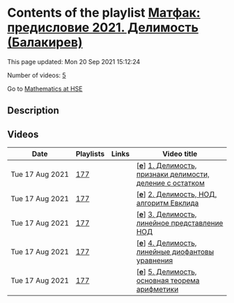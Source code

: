 # Contents of the playlist [Матфак: предисловие 2021. Делимость (Балакирев)](https://www.youtube.com/playlist?list=PLq3E5oubNNoDhIvvVOPargq1IJsKtzrjZ)

This page updated: Mon 20 Sep 2021 15:12:24

Number of videos: [5](#videos)

Go to [Mathematics at HSE](../README.md)

## Description



## Videos

|Date|Playlists|Links|Video title|
|---|---|---|---|
| Tue&nbsp;17&nbsp;Aug&nbsp;2021 | [177](../playlists/177 "Матфак: предисловие 2021. Делимость (Балакирев)") |  | [[**e**](https://studio.youtube.com/video/MmV5nwmYSXk/edit "Edit")] [1.  Делимость, признаки делимости, деление с остатком](https://www.youtube.com/watch?v=MmV5nwmYSXk&list=PLq3E5oubNNoDhIvvVOPargq1IJsKtzrjZ "Матфак: предисловие 2021") |
| Tue&nbsp;17&nbsp;Aug&nbsp;2021 | [177](../playlists/177 "Матфак: предисловие 2021. Делимость (Балакирев)") |  | [[**e**](https://studio.youtube.com/video/LqjQW45ovPU/edit "Edit")] [2.  Делимость, НОД, алгоритм Евклида](https://www.youtube.com/watch?v=LqjQW45ovPU&list=PLq3E5oubNNoDhIvvVOPargq1IJsKtzrjZ "Матфак: предисловие 2021") |
| Tue&nbsp;17&nbsp;Aug&nbsp;2021 | [177](../playlists/177 "Матфак: предисловие 2021. Делимость (Балакирев)") |  | [[**e**](https://studio.youtube.com/video/_wMVPvkmCic/edit "Edit")] [3.  Делимость, линейное представление НОД](https://www.youtube.com/watch?v=_wMVPvkmCic&list=PLq3E5oubNNoDhIvvVOPargq1IJsKtzrjZ "Матфак: предисловие 2021") |
| Tue&nbsp;17&nbsp;Aug&nbsp;2021 | [177](../playlists/177 "Матфак: предисловие 2021. Делимость (Балакирев)") |  | [[**e**](https://studio.youtube.com/video/nnSRvYZUMyI/edit "Edit")] [4.  Делимость, линейные диофантовы уравнения](https://www.youtube.com/watch?v=nnSRvYZUMyI&list=PLq3E5oubNNoDhIvvVOPargq1IJsKtzrjZ "Матфак: предисловие 2021") |
| Tue&nbsp;17&nbsp;Aug&nbsp;2021 | [177](../playlists/177 "Матфак: предисловие 2021. Делимость (Балакирев)") |  | [[**e**](https://studio.youtube.com/video/Fa0TG_nd7Cc/edit "Edit")] [5.  Делимость, основная теорема арифметики](https://www.youtube.com/watch?v=Fa0TG_nd7Cc&list=PLq3E5oubNNoDhIvvVOPargq1IJsKtzrjZ "Матфак: предисловие 2021") |
